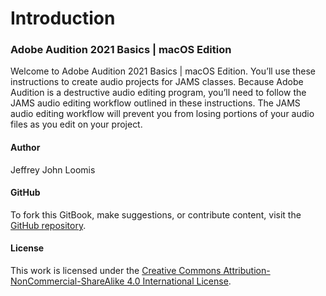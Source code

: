 # Introduction

### Adobe Audition 2021 Basics \| macOS Edition

Welcome to Adobe Audition 2021 Basics \| macOS Edition. You’ll use these instructions to create audio projects for JAMS classes. Because Adobe Audition is a destructive audio editing program, you’ll need to follow the JAMS audio editing workflow outlined in these instructions. The JAMS audio editing workflow will prevent you from losing portions of your audio files as you edit on your project. 

#### Author

Jeffrey John Loomis

#### GitHub

To fork this GitBook, make suggestions, or contribute content, visit the [GitHub repository](https://github.com/jjloomis/adobe-audition-basic-audio-editing).

#### License

This work is licensed under the [Creative Commons Attribution-NonCommercial-ShareAlike 4.0 International License](https://creativecommons.org/licenses/by-nc-sa/4.0/).

